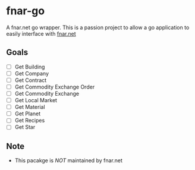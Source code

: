 # fnar-go

A fnar.net go wrapper. This is a passion project to allow a go application to easily interface with [fnar.net](https://fnar.net)

## Goals

- [ ] Get Building
- [ ] Get Company
- [ ] Get Contract
- [ ] Get Commodity Exchange Order
- [ ] Get Commodity Exchange
- [ ] Get Local Market
- [ ] Get Material
- [ ] Get Planet
- [ ] Get Recipes
- [ ] Get Star

## Note

- This pacakge is *NOT* maintained by fnar.net
